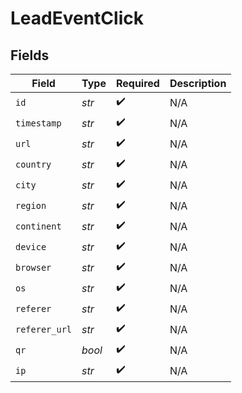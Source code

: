 # LeadEventClick


## Fields

| Field              | Type               | Required           | Description        |
| ------------------ | ------------------ | ------------------ | ------------------ |
| `id`               | *str*              | :heavy_check_mark: | N/A                |
| `timestamp`        | *str*              | :heavy_check_mark: | N/A                |
| `url`              | *str*              | :heavy_check_mark: | N/A                |
| `country`          | *str*              | :heavy_check_mark: | N/A                |
| `city`             | *str*              | :heavy_check_mark: | N/A                |
| `region`           | *str*              | :heavy_check_mark: | N/A                |
| `continent`        | *str*              | :heavy_check_mark: | N/A                |
| `device`           | *str*              | :heavy_check_mark: | N/A                |
| `browser`          | *str*              | :heavy_check_mark: | N/A                |
| `os`               | *str*              | :heavy_check_mark: | N/A                |
| `referer`          | *str*              | :heavy_check_mark: | N/A                |
| `referer_url`      | *str*              | :heavy_check_mark: | N/A                |
| `qr`               | *bool*             | :heavy_check_mark: | N/A                |
| `ip`               | *str*              | :heavy_check_mark: | N/A                |